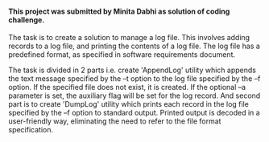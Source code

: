 #### This project was submitted by Minita Dabhi as solution of coding challenge.

The task is to create a solution to manage a log file. This involves adding records to a log file, and printing the contents of a log file. The log file has a predefined format, as specified in software requirements document. 

The task is divided in 2 parts i.e. create 'AppendLog' utility which appends the text message specified by the –t option to the log file specified by the –f option. If the specified file does not exist, it is created. If the optional –a parameter is set, the auxiliary flag will be set for the log record. And second part is to create 'DumpLog' utility which prints each record in the log file specified by the –f option to standard output. Printed output is decoded in a user-friendly way, eliminating the need to refer to the file format specification. 
